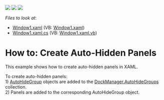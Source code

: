 <!-- default badges list -->
![](https://img.shields.io/endpoint?url=https://codecentral.devexpress.com/api/v1/VersionRange/128643256/10.1.4%2B)
[![](https://img.shields.io/badge/Open_in_DevExpress_Support_Center-FF7200?style=flat-square&logo=DevExpress&logoColor=white)](https://supportcenter.devexpress.com/ticket/details/E1628)
[![](https://img.shields.io/badge/📖_How_to_use_DevExpress_Examples-e9f6fc?style=flat-square)](https://docs.devexpress.com/GeneralInformation/403183)
<!-- default badges end -->
<!-- default file list -->
*Files to look at*:

* [Window1.xaml](./CS/CreateAutoHiddenPanels/Window1.xaml) (VB: [Window1.xaml](./VB/CreateAutoHiddenPanels/Window1.xaml))
* [Window1.xaml.cs](./CS/CreateAutoHiddenPanels/Window1.xaml.cs) (VB: [Window1.xaml.vb](./VB/CreateAutoHiddenPanels/Window1.xaml.vb))
<!-- default file list end -->
# How to: Create Auto-Hidden Panels


<p>This example shows how to create auto-hidden panels in XAML.</p>
<p>To create auto-hidden panels:<br> 1) <a href="https://documentation.devexpress.com/#WPF/CustomDocument6827">AutoHideGroup</a> objects are added to the <a href="https://documentation.devexpress.com/#WPF/DevExpressXpfDockingDockLayoutManager_AutoHideGroupstopic">DockManager.AutoHideGroups</a> collection. <br> 2) Panels are added to the corresponding AutoHideGroup object.</p>

<br/>


